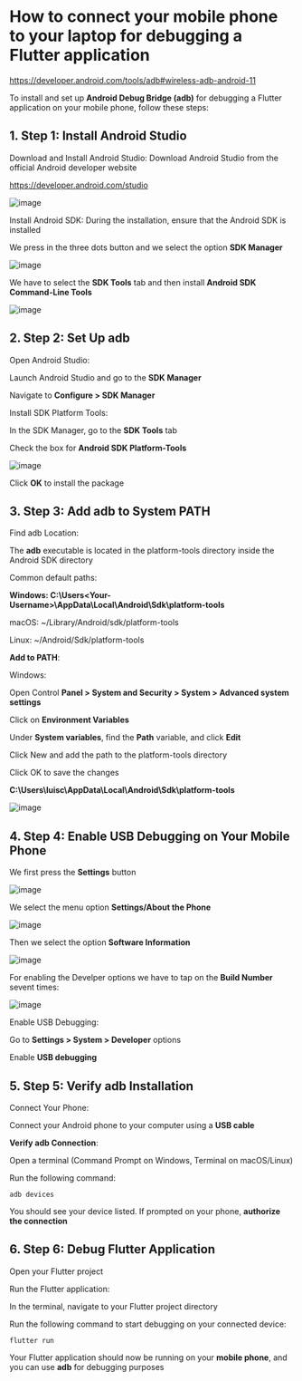 # How to connect your mobile phone to your laptop for debugging a Flutter application

https://developer.android.com/tools/adb#wireless-adb-android-11

To install and set up **Android Debug Bridge (adb)** for debugging a Flutter application on your mobile phone, follow these steps:

## 1. Step 1: Install Android Studio

Download and Install Android Studio: Download Android Studio from the official Android developer website

https://developer.android.com/studio

![image](https://github.com/luiscoco/Flutter_Connect_Mobile_lesson2/assets/32194879/f86926a5-a306-4c66-85d8-0f808879eee9)

Install Android SDK: During the installation, ensure that the Android SDK is installed

We press in the three dots button and we select the option **SDK Manager**

![image](https://github.com/luiscoco/Flutter_Connect_Mobile_lesson2/assets/32194879/dcff12f6-465d-4a56-83dc-5ccbd3e03778)

We have to select the **SDK Tools** tab and then install **Android SDK Command-Line Tools**

![image](https://github.com/luiscoco/Flutter_Connect_Mobile_lesson2/assets/32194879/f55270bf-8ebf-4e78-b465-56d883f7a20f)

## 2. Step 2: Set Up adb

Open Android Studio:

Launch Android Studio and go to the **SDK Manager**

Navigate to **Configure > SDK Manager**

Install SDK Platform Tools:

In the SDK Manager, go to the **SDK Tools** tab

Check the box for **Android SDK Platform-Tools**

![image](https://github.com/luiscoco/Flutter_Connect_Mobile_lesson2/assets/32194879/8c4a8152-757d-4c23-b967-51ca86c927ed)

Click **OK** to install the package

## 3. Step 3: Add adb to System PATH

Find adb Location:

The **adb** executable is located in the platform-tools directory inside the Android SDK directory

Common default paths:

**Windows: C:\Users\<Your-Username>\AppData\Local\Android\Sdk\platform-tools**

macOS: ~/Library/Android/sdk/platform-tools

Linux: ~/Android/Sdk/platform-tools

**Add to PATH**:

Windows:

Open Control **Panel > System and Security > System > Advanced system settings**

Click on **Environment Variables**

Under **System variables**, find the **Path** variable, and click **Edit**

Click New and add the path to the platform-tools directory

Click OK to save the changes

**C:\Users\luisc\AppData\Local\Android\Sdk\platform-tools**

![image](https://github.com/luiscoco/Flutter_Connect_Mobile_lesson2/assets/32194879/e8decfb6-d6cf-4b33-86cf-188cf60fcc3a)

## 4. Step 4: Enable USB Debugging on Your Mobile Phone

We first press the **Settings** button

![image](https://github.com/luiscoco/Flutter_Connect_Mobile_lesson2/assets/32194879/fccc28b3-3c4d-4457-a91e-f2c2d2423509)

We select the menu option **Settings/About the Phone**

![image](https://github.com/luiscoco/Flutter_Connect_Mobile_lesson2/assets/32194879/1a895a90-0761-49c0-8701-2e027f4d0846)

Then we select the option **Software Information**

![image](https://github.com/luiscoco/Flutter_Connect_Mobile_lesson2/assets/32194879/0ab2bcdd-c1a5-439e-8080-8d604642a9f0)

For enabling the Develper options we have to tap on the **Build Number** sevent times:

![image](https://github.com/luiscoco/Flutter_Connect_Mobile_lesson2/assets/32194879/bf5acf4f-ffe9-42f9-9086-d589c9c2f7c3)



Enable USB Debugging:

Go to **Settings > System > Developer** options

Enable **USB debugging**

## 5. Step 5: Verify adb Installation

Connect Your Phone:

Connect your Android phone to your computer using a **USB cable**

**Verify adb Connection**:

Open a terminal (Command Prompt on Windows, Terminal on macOS/Linux)

Run the following command:

```
adb devices
```

You should see your device listed. If prompted on your phone, **authorize the connection**

## 6. Step 6: Debug Flutter Application

Open your Flutter project

Run the Flutter application:

In the terminal, navigate to your Flutter project directory

Run the following command to start debugging on your connected device:

```
flutter run
```

Your Flutter application should now be running on your **mobile phone**, and you can use **adb** for debugging purposes




